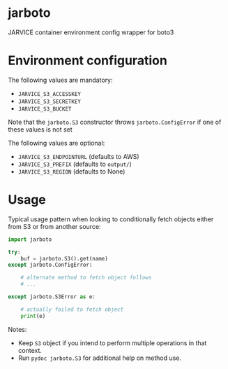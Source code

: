 # jarboto
JARVICE container environment config wrapper for boto3

# Environment configuration
The following values are mandatory:
* `JARVICE_S3_ACCESSKEY`
* `JARVICE_S3_SECRETKEY`
* `JARVICE_S3_BUCKET`

Note that the `jarboto.S3` constructor throws `jarboto.ConfigError` if one of these values is not set

The following values are optional:
* `JARVICE_S3_ENDPOINTURL` (defaults to AWS)
* `JARVICE_S3_PREFIX` (defaults to `output/`)
* `JARVICE_S3_REGION` (defaults to None)

# Usage
Typical usage pattern when looking to conditionally fetch objects either from S3 or from another source:

```python
import jarboto

try:
    buf = jarboto.S3().get(name)
except jarboto.ConfigError:

    # alternate method to fetch object follows
    # ...

except jarboto.S3Error as e:

    # actually failed to fetch object
    print(e)
```

Notes:
* Keep `S3` object if you intend to perform multiple operations in that context.
* Run `pydoc jarboto.S3` for additional help on method use.

